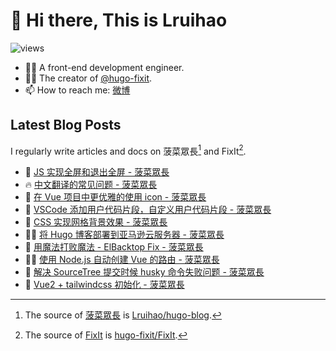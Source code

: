 # 👋 Hi there, This is Lruihao

![views](https://komarev.com/ghpvc/?username=Lruihao&color=ff69b4)

- 👨‍💻 A front-end development engineer.
- 👨‍💼 The creator of [@hugo-fixit][hugo-fixit].
- 📫 How to reach me: [微博](https://weibo.com/liahao)

## Latest Blog Posts

I regularly write articles and docs on 菠菜眾長[^1] and FixIt[^2].

<!-- BLOG-POST-LIST:START -->
- 📝 [JS 实现全屏和退出全屏 - 菠菜眾長](https://lruihao.cn/posts/js-fullscreen/ "Fri Sep 15 2023 9:29 AM")
- 🔥 [中文翻译的常见问题 - 菠菜眾長](https://lruihao.cn/posts/translation-guide/ "Fri Sep 15 2023 3:07 AM")
- 📝 [在 Vue 项目中更优雅的使用 icon - 菠菜眾長](https://lruihao.cn/posts/vue-svg-icon/ "Thu Sep 14 2023 3:24 AM")
- 📝 [VSCode 添加用户代码片段，自定义用户代码片段 - 菠菜眾長](https://lruihao.cn/posts/vscode-snippets/ "Thu Sep 14 2023 3:21 AM")
- 📝 [CSS 实现网格背景效果 - 菠菜眾長](https://lruihao.cn/posts/grid-bg-image/ "Sat Sep 02 2023 2:05 AM")
- 👨‍💻 [将 Hugo 博客部署到亚马逊云服务器 - 菠菜眾長](https://lruihao.cn/posts/aws-ec2/ "Sat Aug 26 2023 9:22 AM")
- 📝 [用魔法打败魔法 - ElBacktop Fix - 菠菜眾長](https://lruihao.cn/posts/el-backtop-fix/ "Thu Jul 20 2023 3:08 AM")
- 👨‍💻 [使用 Node.js 自动创建 Vue 的路由 - 菠菜眾長](https://lruihao.cn/posts/gen-router/ "Tue Jun 13 2023 4:11 PM")
- 📝 [解决 SourceTree 提交时候 husky 命令失败问题 - 菠菜眾長](https://lruihao.cn/posts/sourcetree-husky/ "Mon Jun 12 2023 2:58 AM")
- 📝 [Vue2 + tailwindcss 初始化 - 菠菜眾長](https://lruihao.cn/posts/v2-tailwind/ "Sat Jun 03 2023 9:38 AM")

<!-- BLOG-POST-LIST:END -->

<!-- link reference definition -->
[blog]: https://lruihao.cn
[blog-repo]: https://github.com/Lruihao/hugo-blog
[hugo-fixit]: https://github.com/hugo-fixit
[fixit]: https://fixit.lruihao.cn
[fixit-repo]: https://github.com/hugo-fixit/FixIt

<!-- footnote reference definition -->
[^1]: The source of [菠菜眾長][blog] is [Lruihao/hugo-blog][blog-repo].
[^2]: The source of [FixIt][fixit] is [hugo-fixit/FixIt][fixit-repo].
